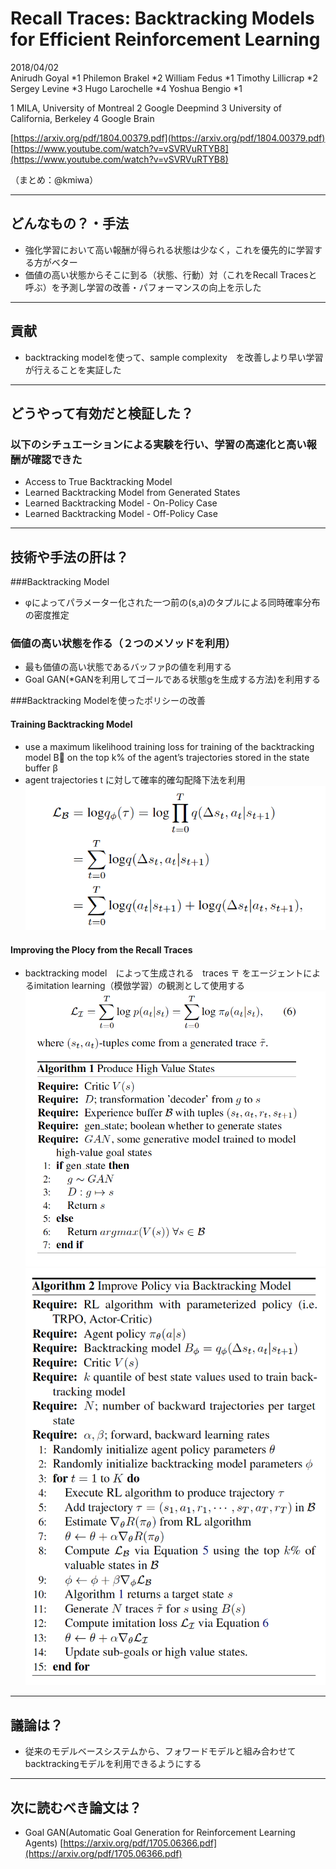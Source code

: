 Recall Traces: Backtracking Models for Efficient Reinforcement Learning
===

2018/04/02  
Anirudh Goyal *1
Philemon Brakel *2 
William Fedus *1 
Timothy Lillicrap *2 
Sergey Levine *3 
Hugo Larochelle *4
Yoshua Bengio *1

1 MILA, University of Montreal 
2 Google Deepmind 
3 University of California, Berkeley 
4 Google Brain

[https://arxiv.org/pdf/1804.00379.pdf](https://arxiv.org/pdf/1804.00379.pdf)
[https://www.youtube.com/watch?v=vSVRVuRTYB8](https://www.youtube.com/watch?v=vSVRVuRTYB8)

（まとめ：@kmiwa）

---
## どんなもの？・手法
- 強化学習において高い報酬が得られる状態は少なく，これを優先的に学習する方がベター
- 価値の高い状態からそこに到る（状態、行動）対（これをRecall Tracesと呼ぶ）を予測し学習の改善・パフォーマンスの向上を示した


---
## 貢献
- backtracking modelを使って、sample complexity　を改善しより早い学習が行えることを実証した


---
## どうやって有効だと検証した？
### 以下のシチュエーションによる実験を行い、学習の高速化と高い報酬が確認できた
- Access to True Backtracking Model
- Learned Backtracking Model from Generated States
- Learned Backtracking Model - On-Policy Case
- Learned Backtracking Model - Off-Policy Case


---

## 技術や手法の肝は？
###Backtracking Model
- φによってパラメーター化された一つ前の(s,a)のタプルによる同時確率分布の密度推定

### 価値の高い状態を作る（２つのメソッドを利用）
- 最も価値の高い状態であるバッファβの値を利用する
- Goal GAN(*GANを利用してゴールである状態gを生成する方法)を利用する

###Backtracking Modelを使ったポリシーの改善
#### Training Backtracking Model
- use a maximum likelihood training loss for training of the backtracking model B on the top k% of the agent’s trajectories stored in the state buffer β
- agent trajectories t に対して確率的確勾配降下法を利用
![1](image1.png)
#### Improving the Plocy from the Recall Traces
- backtracking model　によって生成される　traces 〒 をエージェントによるimitation learning（模倣学習）の観測として使用する
![2](image2.png)
![3](image3.png)


---

## 議論は？
- 従来のモデルベースシステムから、フォワードモデルと組み合わせてbacktrackingモデルを利用できるようにする

---

## 次に読むべき論文は？
- Goal GAN(Automatic Goal Generation for Reinforcement Learning Agents)
  [https://arxiv.org/pdf/1705.06366.pdf](https://arxiv.org/pdf/1705.06366.pdf)
